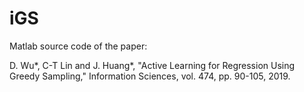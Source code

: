 # iGS
Matlab source code of the paper: 

D. Wu*, C-T Lin and J. Huang*, "Active Learning for Regression Using Greedy Sampling," Information Sciences, vol. 474, pp. 90-105, 2019.
